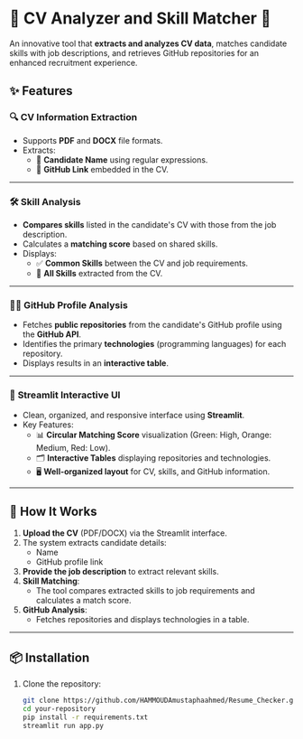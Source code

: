 # 📄 CV Analyzer and Skill Matcher 🚀  

An innovative tool that **extracts and analyzes CV data**, matches candidate skills with job descriptions, and retrieves GitHub repositories for an enhanced recruitment experience.

## ✨ Features  

### 🔍 **CV Information Extraction**  
- Supports **PDF** and **DOCX** file formats.  
- Extracts:  
  - 📛 **Candidate Name** using regular expressions.  
  - 🔗 **GitHub Link** embedded in the CV.  

---

### 🛠️ **Skill Analysis**  
- **Compares skills** listed in the candidate's CV with those from the job description.  
- Calculates a **matching score** based on shared skills.  
- Displays:  
  - ✅ **Common Skills** between the CV and job requirements.  
  - 📝 **All Skills** extracted from the CV.  

---

### 🧑‍💻 **GitHub Profile Analysis**  
- Fetches **public repositories** from the candidate's GitHub profile using the **GitHub API**.  
- Identifies the primary **technologies** (programming languages) for each repository.  
- Displays results in an **interactive table**.  

---

### 🎨 **Streamlit Interactive UI**  
- Clean, organized, and responsive interface using **Streamlit**.  
- Key Features:  
  - 📊 **Circular Matching Score** visualization (Green: High, Orange: Medium, Red: Low).  
  - 🗂️ **Interactive Tables** displaying repositories and technologies.  
  - 🖥️ **Well-organized layout** for CV, skills, and GitHub information.

---

## 🚀 **How It Works**  

1. **Upload the CV** (PDF/DOCX) via the Streamlit interface.  
2. The system extracts candidate details:  
   - Name  
   - GitHub profile link  
3. **Provide the job description** to extract relevant skills.  
4. **Skill Matching**:  
   - The tool compares extracted skills to job requirements and calculates a match score.  
5. **GitHub Analysis**:  
   - Fetches repositories and displays technologies in a table.  

---

## 📦 **Installation**  

1. Clone the repository:  
   ```bash
   git clone https://github.com/HAMMOUDAmustaphaahmed/Resume_Checker.git
   cd your-repository  
   pip install -r requirements.txt  
   streamlit run app.py  
